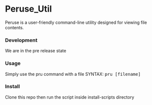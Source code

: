# Peruse_Util
Peruse is a user-friendly command-line utility designed for viewing file contents.

### Development
  We are in the pre release state

### Usage
  Simply use the pru command with a file SYNTAX: <tt>pru [filename]</tt>

### Install
  Clone this repo then run the script inside install-scripts directory

